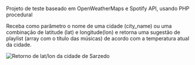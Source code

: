 Projeto de teste baseado em OpenWeatherMaps e Spotify API, usando PHP procedural

Receba como parâmetro o nome de uma cidade (city_name) ou uma combinação de latitude (lat) e longitude(lon) e retorna uma sugestão de playlist (array com o título das músicas) de acordo com a temperatura atual da cidade.

![Retorno de lat/lon da cidade de Sarzedo](https://gm1.ggpht.com/i4WWGmgr6ekXc25foK-DxFcWdWOP5xdSFsjoWHkKDwQM1mZeHaA_cr8y19EFvSWdxGGGg1fxw3XmaDTZdhcR8BDMnMHPwwlNIfVTLgFhquYSO0QI0_Mf5ZhsHmGmbRp4esbiwLAV-2COChesfiVIMEEglGhije5-0yG44v0mETWwPk3pvfJHFYnobQlwBkcC-YiLaAWIy96X3CYRsuQ72hvfo3Sa5Z1bp6laa8-Uqmbco4TkeY_z-fICklqAqq4kLAHlp0WDbxCjszS8lPn05El3hN06jf8PoKtII6lIQ98Fdx4MS9d5Mh_-kCJdQaqVh5x-84o7IJ6EZ79qxU6fG7CqmItFc1pavHMe8fXc6XqL3zOsggmp1FhnKphhrXLERgkXDyKK72Og5lVnO-yeMqUWeZhC31hgF1CjnBrn6fHv3BRjhvJv4k0tROlhZNhw7tI6QFRAMbSNHLS7pvCSY-Hz1z4I9j5a3qhnXgqPBUB8urUP8AQIm5u7GYE3oCJeOcBy07p-j-Ce7yJyWjRBbUHmTg4BoVjgqhjLy-zx796YgjYdijFW-lZZZ_tXbcvWdkgu5owH08DaGlbpx1CMp4Xjog8lyJdjqlRQNol8tYYPOm2ngCvV969JX9oskjBZC4CkJTrzQss0fseWP3Y3TfnSPMc-wkoE8WdU3PIKMYLAy6gvrUgLGNgRpHLt8xPfx-I_ndvqXCIvr-VkJNdVJhdctL96KEAqzvkVv-q3smlIM5XAJClthj9GEYv5qA=s0-l75-ft-l75-ft)